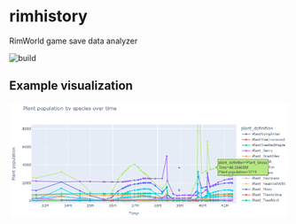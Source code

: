 # rimhistory

RimWorld game save data analyzer

![build](https://github.com/stone-tech-inc/rimhistory/actions/workflows/python-app.yml/badge.svg)

## Example visualization

![Example line chart visualizing flora population by species over time](docs/images/sample_line_chart_plant_population_by_species_over_time.png)
